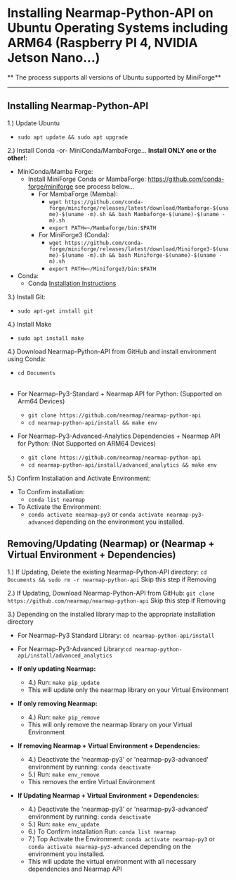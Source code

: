 
# Installing Nearmap-Python-API on Ubuntu Operating Systems including ARM64 (Raspberry PI 4, NVIDIA Jetson Nano...)

** The process supports all versions of Ubuntu supported by MiniForge**
****

<h2>Installing Nearmap-Python-API</h2>

1.) Update Ubuntu
- ```sudo apt update && sudo apt upgrade```

2.) Install Conda -or- MiniConda/MambaForge... **Install ONLY one or the other!**:
- MiniConda/Mamba Forge:
  - Install MiniForge Conda or MambaForge: https://github.com/conda-forge/miniforge see process below...
    - For MambaForge (Mamba):
      - ```wget https://github.com/conda-forge/miniforge/releases/latest/download/Mambaforge-$(uname)-$(uname -m).sh && bash Mambaforge-$(uname)-$(uname -m).sh```
      - ```export PATH=~/Mambaforge/bin:$PATH```
    - For MiniForge3 (Conda):
      - ```wget https://github.com/conda-forge/miniforge/releases/latest/download/Miniforge3-$(uname)-$(uname -m).sh && bash Miniforge-$(uname)-$(uname -m).sh```
      - ```export PATH=~/Miniforge3/bin:$PATH```
- Conda:
  - Conda [Installation Instructions](https://docs.anaconda.com/anaconda/install/linux/)

3.) Install Git:
- ```sudo apt-get install git```

4.) Install Make
- ```sudo apt install make```

4.) Download Nearmap-Python-API from GitHub and install environment using Conda:

- ```cd Documents```
<br></br>
- For Nearmap-Py3-Standard + Nearmap API for Python: (Supported on Arm64 Devices)
  - ```git clone https://github.com/nearmap/nearmap-python-api```
  - ```cd nearmap-python-api/install && make env```


- For Nearmap-Py3-Advanced-Analytics Dependencies + Nearmap API for Python: (Not Supported on ARM64 Devices)
  - ```git clone https://github.com/nearmap/nearmap-python-api```
  - ```cd nearmap-python-api/install/advanced_analytics && make env```

5.) Confirm Installation and Activate Environment:
- To Confirm installation:
  - ```conda list nearmap```
- To Activate the Environment:
  - ```conda activate nearmap-py3``` or ```conda activate nearmap-py3-advanced``` depending on the environment you installed.

<h2>Removing/Updating (Nearmap) or (Nearmap + Virtual Environment + Dependencies)</h2>

1.) If Updating, Delete the existing Nearmap-Python-API directory: ```cd Documents && sudo rm -r nearmap-python-api``` Skip this step if Removing

2.) If Updating, Download Nearmap-Python-API from GitHub: ```git clone https://github.com/nearmap/nearmap-python-api``` Skip this step if Removing

3.) Depending on the installed library map to the appropriate installation directory

- For Nearmap-Py3 Standard Library: ```cd nearmap-python-api/install```
- For Nearmap-Py3-Advanced Library:```cd nearmap-python-api/install/advanced_analytics```


- <B>If only updating Nearmap:</B>
    - 4.) Run: ```make pip_update```
    - This will update only the nearmap library on your Virtual Environment


- <b>If only removing Nearmap:</b>
  - 4.) Run: ```make pip_remove```
  - This will only remove the nearmap library on your Virtual Environment


- <B>If removing Nearmap + Virtual Environment + Dependencies:</B>
    - 4.) Deactivate the 'nearmap-py3' or 'nearmap-py3-advanced' environment by running: ```conda deactivate```
    - 5.) Run: ```make env_remove```
    - This removes the entire Virtual Environment


- <B>If Updating Nearmap + Virtual Environment + Dependencies:</B>
  - 4.) Deactivate the 'nearmap-py3' or 'nearmap-py3-advanced' environment by running: ```conda deactivate```
  - 5.) Run: ```make env_update```
  - 6.) To Confirm installation Run: ```conda list nearmap```
  - 7.) Top Activate the Environment: ```conda activate nearmap-py3``` or ```conda activate nearmap-py3-advanced``` depending on the environment you installed.
  - This will update the virtual environment with all necessary dependencies and Nearmap API
